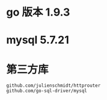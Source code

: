 #  go 版本   1.9.3

#  mysql 5.7.21

# 第三方库  

```
github.com/julienschmidt/httprouter
github.com/go-sql-driver/mysql
```
